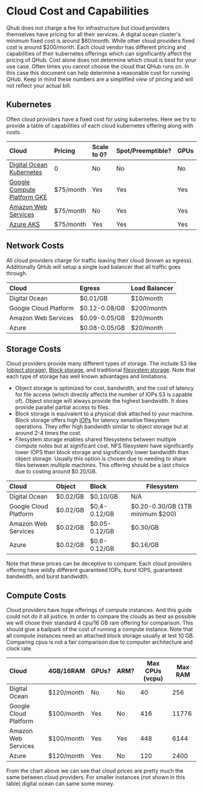 # Cloud Cost and Capabilities

Qhub does not charge a fee for infrastructure but cloud providers
themselves have pricing for all their services. A digital ocean
cluster's minimum fixed cost is around \$60/month. While other cloud
providers fixed cost is around \$200/month. Each cloud vendor has
different pricing and capabilities of their kubernetes offerings which
can significantly affect the pricing of QHub. Cost alone does not
determine which cloud is best for your use case. Often times you
cannot choose the cloud that QHub runs on. In this case this document
can help determine a reasonable cost for running QHub. Keep in mind
these numbers are a simplified view of pricing and will not reflect
your actual bill.

## Kubernetes

Often cloud providers have a fixed cost for using kubernetes. Here we
try to provide a table of capabilities of each cloud kubernetes
offering along with costs.

| Cloud                                                                         | Pricing   | Scale to 0? | Spot/Preemptible? | GPUs |
|:------------------------------------------------------------------------------|:----------|:------------|------------------|:-----|
| [Digital Ocean Kubernetes](https://www.digitalocean.com/products/kubernetes/) | 0         | No          | No               | No   |
| [Google Compute Platform GKE](https://cloud.google.com/kubernetes-engine/)    | $75/month | Yes         | Yes              | Yes  |
| [Amazon Web Services](https://aws.amazon.com/eks/)                            | $75/month | No          | Yes              | Yes  |
| [Azure AKS](https://azure.microsoft.com/en-us/services/kubernetes-service/)   | $75/month | Yes         | Yes              | Yes  |

## Network Costs

All cloud providers charge for traffic leaving their cloud (known as
egress). Additionally QHub will setup a single load balancer that all
traffic goes through.

| Cloud                 | Egress        | Load Balancer |
|:----------------------|:--------------|:--------------|
| Digital Ocean         | $0.01/GB      | $10/month     |
| Google Cloud Platform | $0.12-0.08/GB | $200/month    |
| Amazon Web Services   | $0.09-0.05/GB | $20/month     |
| Azure                 | $0.08-0.05/GB | $20/month     |

## Storage Costs

Cloud providers provide many different types of storage. The include
S3 like ([object
storage](https://en.wikipedia.org/wiki/Object_storage)), [Block
storage](https://en.wikipedia.org/wiki/Block_(data_storage)), and
traditional [filesystem
storage](https://en.wikipedia.org/wiki/File_system). Note that each
type of storage has well known advantages and limitations. 

 - Object storage is optimized for cost, bandwidth, and the cost of
   latency for file access (which directly affects the number of IOPs
   S3 is capable of). Object storage will always provide the highest
   bandwidth. It does provide parallel partial access to files.
 - Block storage is equivalent to a physical disk attached to your
   machine. Block storage offers high
   [IOPs](https://en.wikipedia.org/wiki/IOPS) for latency sensitive
   filesystem operations. They offer high bandwidth similar to object
   storage but at around 2-4 times the cost.
 - Filesystem storage enables shared filesystems between multiple
   compute notes but at significant cost. NFS filesystem have
   significantly lower IOPS than block storage and significantly lower
   bandwidth than object storage. Usually this option is chosen due to
   needing to share files between multiple machines. This offering
   should be a last choice due to costing around $0.20/GB.

| Cloud                 | Object   | Block         | Filesystem                       |
|:----------------------|:---------|:--------------|----------------------------------|
| Digital Ocean         | $0.02/GB | $0.10/GB      | N/A                              |
| Google Cloud Platform | $0.02/GB | $0.4-0.12/GB  | \$0.20-0.30/GB (1TB minimum \$200) |
| Amazon Web Services   | $0.02/GB | $0.05-0.12/GB | $0.30/GB                         |
| Azure                 | $0.02/GB | $0.6-0.12/GB  | $0.16/GB                         |

Note that these prices can be deceptive to compare. Each cloud
providers offering have wildly different guaranteed IOPs, burst IOPS,
guaranteed bandwidth, and burst bandwidth.

## Compute Costs

Cloud providers have huge offerings of compute instances. And this
guide could not do it all justice. In order to compare the clouds as
best as possible we will chose their standard 4 cpu/16 GB ram offering
for comparison. This should give a ballpark of the cost of running a
compute instance. Note that all compute instances need an attached
block storage usually at lest 10 GB. Comparing cpus is not a fair
comparison due to computer architecture and clock rate.

| Cloud                 | 4GB/16RAM  | GPUs? | ARM? | Max CPUs (vcpu) | Max RAM |
|:----------------------|:-----------|:------|------|-----------------|---------|
| Digital Ocean         | $120/month | No    | No   | 40              | 256     |
| Google Cloud Platform | $100/month | Yes   | No   | 416             | 11776   |
| Amazon Web Services   | $100/month | Yes   | Yes  | 448             | 6144    |
| Azure                 | $120/month | Yes   | No   | 120             | 2400    |

From the chart above we can see that cloud prices are pretty much the
same between cloud providers. For smaller instances (not shown in this
table) digital ocean can same some money.
